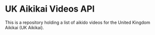 # UK Aikikai Videos API

This is a repository holding a list of aikido videos for the United Kingdom Aikikai (UK Aikikai).

